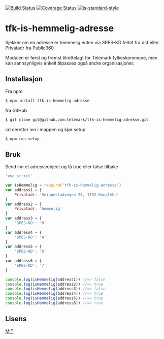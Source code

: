 [![Build Status](https://travis-ci.org/telemark/tfk-is-hemmelig-adresse.svg?branch=master)](https://travis-ci.org/telemark/tfk-is-hemmelig-adresse)
[![Coverage Status](https://coveralls.io/repos/telemark/tfk-is-hemmelig-adresse/badge.svg?branch=master&service=github)](https://coveralls.io/github/telemark/tfk-is-hemmelig-adresse?branch=master)
[![js-standard-style](https://img.shields.io/badge/code%20style-standard-brightgreen.svg?style=flat)](https://github.com/feross/standard)
# tfk-is-hemmelig-adresse
Sjekker om en adresse er hemmelig enten via SPES-KD feltet fra dsf eller Privatadr fra Public360

Modulen er først og fremst tilrettelagt for Telemark fylkeskommune, men kan sannsynligvis enkelt tilpasses også andre organisasjoner.

## Installasjon

Fra npm

```sh
$ npm install tfk-is-hemmelig-adresse
```

fra GitHub

```sh
$ git clone git@github.com:telemark/tfk-is-hemmelig-adresse.git
```

cd deretter inn i mappen og kjør setup

```sh
$ npm run setup
```

## Bruk

Send inn et adresseobject og få true eller false tilbake

```javascript
'use strict'

var isHemmelig = require('tfk-is-hemmelig-adresse')
var address1 = {
    Privatadr: 'Snippestadvegen 28, 1732 Konglebu'
}
var address2 = {
    Privatadr: 'hemmelig'
}
var address3 = {
    'SPES-KD': '0'
}
var address4 = {
    'SPES-KD': '4'
}
var address5 = {
    'SPES-KD': '6'
}
var address6 = {
    'SPES-KD': '7'
}

console.log(isHemmelig(address1)) //=> false
console.log(isHemmelig(address2)) //=> true
console.log(isHemmelig(address3)) //=> false
console.log(isHemmelig(address4)) //=> true
console.log(isHemmelig(address5)) //=> true
console.log(isHemmelig(address6)) //=> true

```

## Lisens
[MIT](LICENSE)